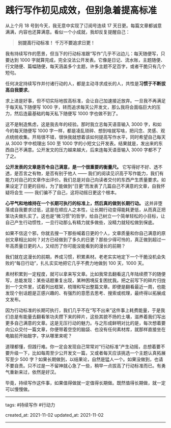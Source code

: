 # 践行写作初见成效，但别急着提高标准

从上个月 18 号到今天，我无意中实现了订阅号连续 17 天日更。每篇文章都诚意满满，内容也还算满意。看似一个小成就，我却反复提醒自己：

> **别提高行动标准！**
> **千万不要追求日更！**

我有持续写作的愿景，但当下的行动标准跟“写作”几乎不沾边儿：每天随便写，只要达到 1000 字就算完成，完全没法公开发表。它像是日记、流水账，主题随便、行文随便、篇幅随便，每天涵盖多个主题，许多主题不足百字，或者干脆只有几个短句。

任何决定持续写作并付诸行动的人，都是主动寻求成长的人，共性是**习惯于不断拔高自我要求**。

求上进是好事，但不切实际地拔高标准，会让自己加速接近放弃。一旦我不再满足于每天私下随便写 1000 字，转而追求每天公开发文，那么我将会面临巨大的压力，然后连最基础的每天私下随便写 1000 字也做不到了。

这不是制造焦虑，这是我去年的经验。那时我立志每天语音输入 3000 字，和如今的每天随便写 1000 字一样，都是凌乱琐碎、想到啥就写啥，把闪念、灵感、观点统统收集。开局很不错，很快我就想着该如何提高写作水平，同时希望自己每天从 3000 字中梳理出 500 至 1000 字的小短文公开发表。结果就是，发出来的东西自己不满意。公开发文的压力越来越大，后来连每天语音输入 3000 字都不了了之。

**公开发表的文章是否令自己满意，是一个很重要的衡量尺。** 它写得好不好、透不透，是否言之有物，是否有别于他人 —— 我们的阅读见识高于写作能力，我们有能力对自己的文章作出评价。我们总是对自己向读者交付的东西产生质量要求。如果设定了日更的目标，为了能做到“日更”而发表了几篇自己不满意的文章，自我怀疑将会生 —— 我们骗不了自己，这将动摇日更这个根本。

**心平气和地维持在一个长期可执行的标准上，然后真的做到长期行动。** 这并非堕落或自我要求过低，这是在顺应人之本性，让长期行动变得能耗更低，从而真正把笨功夫做扎实了。这也是“微习惯”的哲学，给自己树立一个简单轻松的小目标，让自己产生行动惯性，一旦行动那么有精力就多做些，没精力就轻松做到保底。

如果不信这个邪，你就去搜一下那些喊着日更的个人，文章质量和你自己满意的原创文章相比如何？对方已经做到了多久的日更？那些少得可怜的，真正做到超过一年高质量日更的人，又经历了你可能没能看到的漫长的前期？

我们就在这漫长的前期，养成习惯，积累素材。老老实实地定下一个干脆没机会失败的“每日行动”，扎扎实实地把它几乎不费力地做到 100 天，1000 天。

素材积累到一定程度，就可以拿来写文章。比如我常去翻看这几年陆续攒下的随便写，总能发现：某些话题重复出现，某种困境反复困扰我。把之前写下的碎片归拢到一个文件里，试着列出框架，梳理和写出整篇文章。即便是翻看最近一周，也能发现个别话题是正感兴趣的、有强烈的意愿去思考、搜索或梳理，最终得以拓展成文发布。

因为行动标准的长期可执行，我们几乎不在“写不出来”这件事上耗费能量，于是我们总是有能量去翻看笨功夫攒下来的碎片，这些其貌不扬的土壤，滋养着我们写出更多自己满意的文章。这是无压行动的魅力。与之形成鲜明对比的是，每次想着要向公众交付一篇文章，你便带着空空的脑袋、也没有任何素材库，就那样直接坐在电脑前开始敲字，字从哪里来呢？

道理都懂，但践行难。你一定会发现自己常常对“行动标准”产生动摇，总想着要不要升级一下，比如每周至少公开发文一篇，又或者每天应该挑选一个主题认真拓展写至少 500 字？如果长期做到，以结果论，自然是猛人一个。如果没做到，也请不要自责。只不过是一不留神就心急了一些，稍早一点拔高了行动标准而已。有勇气重新来过，依然是好汉。

毕竟，持续写作这件事，如果值得做就一定值得长期做。既然值得长期做，就一定可以慢慢做。

---

tags: #持续写作 #行动力 

created_at: 2021-11-02
updated_at: 2021-11-02

---
